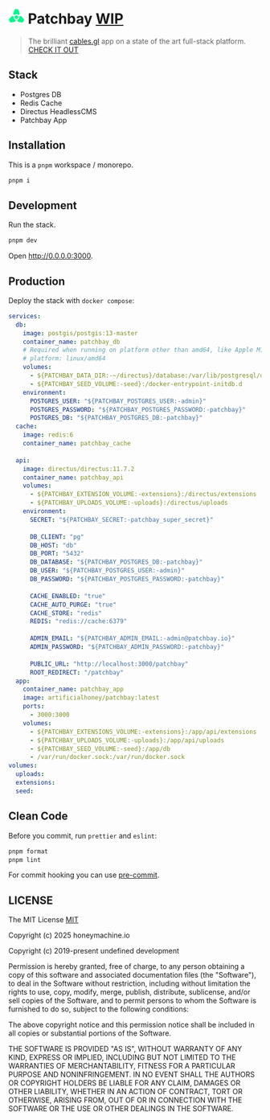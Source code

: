 # <img src="packages/patchbay/bundle/assets/public-favicon.svg" alt="Patchbay" style="height: 2rem; margin-bottom: 0;" /> Patchbay [WIP](https://github.com/artificialhoney/patchbay)

> The brilliant [cables.gl](https://cables.gl) app on a state of the art full-stack platform. [CHECK IT OUT](https://patchbay.honeymachine.io)

## Stack

- Postgres DB
- Redis Cache
- Directus HeadlessCMS
- Patchbay App

## Installation

This is a `pnpm` workspace / monorepo.

```bash
pnpm i
```

## Development

Run the stack.

```bash
pnpm dev
```

Open <http://0.0.0.0:3000>.

## Production

Deploy the stack with `docker compose`:

```yaml
services:
  db:
    image: postgis/postgis:13-master
    container_name: patchbay_db
    # Required when running on platform other than amd64, like Apple M1/M2:
    # platform: linux/amd64
    volumes:
      - ${PATCHBAY_DATA_DIR:-~/directus}/database:/var/lib/postgresql/data
      - ${PATCHBAY_SEED_VOLUME:-seed}:/docker-entrypoint-initdb.d
    environment:
      POSTGRES_USER: "${PATCHBAY_POSTGRES_USER:-admin}"
      POSTGRES_PASSWORD: "${PATCHBAY_POSTGRES_PASSWORD:-patchbay}"
      POSTGRES_DB: "${PATCHBAY_POSTGRES_DB:-patchbay}"
  cache:
    image: redis:6
    container_name: patchbay_cache

  api:
    image: directus/directus:11.7.2
    container_name: patchbay_api
    volumes:
      - ${PATCHBAY_EXTENSION_VOLUME:-extensions}:/directus/extensions
      - ${PATCHBAY_UPLOADS_VOLUME:-uploads}:/directus/uploads
    environment:
      SECRET: "${PATCHBAY_SECRET:-patchbay_super_secret}"

      DB_CLIENT: "pg"
      DB_HOST: "db"
      DB_PORT: "5432"
      DB_DATABASE: "${PATCHBAY_POSTGRES_DB:-patchbay}"
      DB_USER: "${PATCHBAY_POSTGRES_USER:-admin}"
      DB_PASSWORD: "${PATCHBAY_POSTGRES_PASSWORD:-patchbay}"

      CACHE_ENABLED: "true"
      CACHE_AUTO_PURGE: "true"
      CACHE_STORE: "redis"
      REDIS: "redis://cache:6379"

      ADMIN_EMAIL: "${PATCHBAY_ADMIN_EMAIL:-admin@patchbay.io}"
      ADMIN_PASSWORD: "${PATCHBAY_ADMIN_PASSWORD:-patchbay}"

      PUBLIC_URL: "http://localhost:3000/patchbay"
      ROOT_REDIRECT: "/patchbay"
  app:
    container_name: patchbay_app
    image: artificialhoney/patchbay:latest
    ports:
      - 3000:3000
    volumes:
      - ${PATCHBAY_EXTENSIONS_VOLUME:-extensions}:/app/api/extensions
      - ${PATCHBAY_UPLOADS_VOLUME:-uploads}:/app/api/uploads
      - ${PATCHBAY_SEED_VOLUME:-seed}:/app/db
      - /var/run/docker.sock:/var/run/docker.sock
volumes:
  uploads:
  extensions:
  seed:

```

## Clean Code

Before you commit, run `prettier` and `eslint`:

```bash
pnpm format
pnpm lint
```

For commit hooking you can use [pre-commit](https://pre-commit.com/).

## LICENSE

The MIT License [MIT](LICENSE)

Copyright (c) 2025 honeymachine.io

Copyright (c) 2019-present undefined development

Permission is hereby granted, free of charge, to any person obtaining a copy of
this software and associated documentation files (the "Software"), to deal in
the Software without restriction, including without limitation the rights to
use, copy, modify, merge, publish, distribute, sublicense, and/or sell copies
of the Software, and to permit persons to whom the Software is furnished to do
so, subject to the following conditions:

The above copyright notice and this permission notice shall be included in all
copies or substantial portions of the Software.

THE SOFTWARE IS PROVIDED "AS IS", WITHOUT WARRANTY OF ANY KIND, EXPRESS OR
IMPLIED, INCLUDING BUT NOT LIMITED TO THE WARRANTIES OF MERCHANTABILITY,
FITNESS FOR A PARTICULAR PURPOSE AND NONINFRINGEMENT. IN NO EVENT SHALL THE
AUTHORS OR COPYRIGHT HOLDERS BE LIABLE FOR ANY CLAIM, DAMAGES OR OTHER
LIABILITY, WHETHER IN AN ACTION OF CONTRACT, TORT OR OTHERWISE, ARISING FROM,
OUT OF OR IN CONNECTION WITH THE SOFTWARE OR THE USE OR OTHER DEALINGS IN THE
SOFTWARE.

